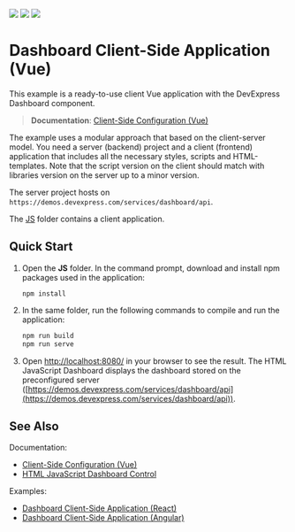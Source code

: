 <!-- default badges list -->
![](https://img.shields.io/endpoint?url=https://codecentral.devexpress.com/api/v1/VersionRange/199016715/19.2.3%2B)
[![](https://img.shields.io/badge/Open_in_DevExpress_Support_Center-FF7200?style=flat-square&logo=DevExpress&logoColor=white)](https://supportcenter.devexpress.com/ticket/details/T828586)
[![](https://img.shields.io/badge/📖_How_to_use_DevExpress_Examples-e9f6fc?style=flat-square)](https://docs.devexpress.com/GeneralInformation/403183)
<!-- default badges end -->
# Dashboard Client-Side Application (Vue)

This example is a ready-to-use client Vue application with the DevExpress Dashboard component.

> **Documentation**: [Client-Side Configuration (Vue)](https://docs.devexpress.com/Dashboard/401150)

The example uses a modular approach that based on the client-server model. You need a server (backend) project and a client (frontend) application that includes all the necessary styles, scripts and HTML-templates. Note that the script version on the client should match with libraries version on the server up to a minor version.

The server project hosts on ```https://demos.devexpress.com/services/dashboard/api```.

The [JS](JS) folder contains a client application.

## Quick Start

1. Open the **JS** folder. In the command prompt, download and install npm packages used in the application:

    ```
    npm install
    ```

2. In the same folder, run the following commands to compile and run the application:

    ```bash
    npm run build
    npm run serve
    ```

3. Open [http://localhost:8080/](http://localhost:8080/) in your browser to see the result. The HTML JavaScript Dashboard displays the dashboard stored on the preconfigured server ([https://demos.devexpress.com/services/dashboard/api](https://demos.devexpress.com/services/dashboard/api)).

## See Also
Documentation:

- [Client-Side Configuration (Vue)](https://docs.devexpress.com/Dashboard/401150)
- [HTML JavaScript Dashboard Control](https://docs.devexpress.com/Dashboard/119108/)

Examples:
- [Dashboard Client-Side Application (React)](https://github.com/DevExpress-Examples/dashboard-react-app)
- [Dashboard Client-Side Application (Angular)](https://github.com/DevExpress-Examples/dashboard-angular-app)
